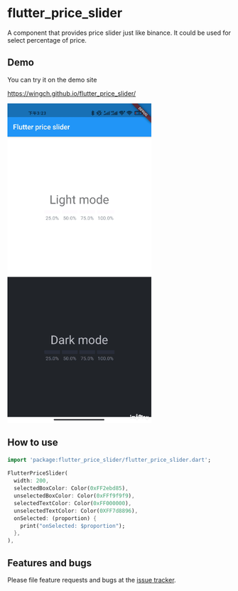 # flutter_price_slider

A component that provides price slider just like binance. It could be used for select percentage of price.

## Demo

You can try it on the demo site

https://wingch.github.io/flutter_price_slider/

![demo](demo.gif)

## How to use

```dart 
import 'package:flutter_price_slider/flutter_price_slider.dart';
```

```dart
FlutterPriceSlider(
  width: 200,
  selectedBoxColor: Color(0xFF2ebd85),
  unselectedBoxColor: Color(0xFFf9f9f9),
  selectedTextColor: Color(0xFF000000),
  unselectedTextColor: Color(0XFF7d8896),
  onSelected: (proportion) {
    print("onSelected: $proportion");
  },
),
```

## Features and bugs

Please file feature requests and bugs at the [issue tracker](https://github.com/WingCH/flutter_price_slider/issues).

